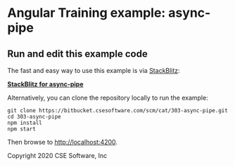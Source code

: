 # Angular Training example: async-pipe

## Run and edit this example code

The fast and easy way to use this example is via
[StackBlitz](https://stackblitz.io/):

**[StackBlitz for async-pipe](https://stackblitz.com/github/CSE-DEV-0128/CSE-Angular_Training_303)**

Alternatively, you can clone the repository locally to run the example:

```
git clone https://bitbucket.csesoftware.com/scm/cat/303-async-pipe.git
cd 303-async-pipe
npm install
npm start
```

Then browse to [http://localhost:4200](http://localhost:4200).

Copyright 2020 CSE Software, Inc
